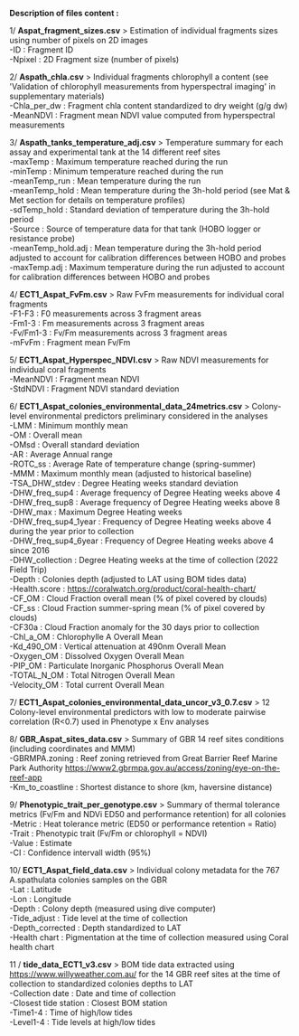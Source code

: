**Description of files content :** 

1/ __Aspat_fragment_sizes.csv__ > Estimation of individual fragments sizes using number of pixels on 2D images  
  -ID : Fragment ID    
  -Npixel : 2D Fragment size (number of pixels)  

2/ __Aspath_chla.csv__ > Individual fragments chlorophyll a content (see 'Validation of chlorophyll measurements from hyperspectral imaging' in supplementary materials)  
  -Chla_per_dw : Fragment chla content standardized to dry weight (g/g dw)     
  -MeanNDVI : Fragment mean NDVI value computed from hyperspectral measurements     

3/ __Aspath_tanks_temperature_adj.csv__ > Temperature summary for each assay and experimental tank at the 14 different reef sites  
  -maxTemp : Maximum temperature reached during the run  
  -minTemp : Minimum temperature reached during the run  
  -meanTemp_run : Mean temperature during the run  
  -meanTemp_hold : Mean temperature during the 3h-hold period (see Mat & Met section for details on temperature profiles)  
  -sdTemp_hold : Standard deviation of temperature during the 3h-hold period  
  -Source : Source of temperature data for that tank (HOBO logger or resistance probe)  
  -meanTemp_hold.adj : Mean temperature during the 3h-hold period adjusted to account for calibration differences between HOBO and probes  
  -maxTemp.adj : Maximum temperature during the run adjusted to account for calibration differences between HOBO and probes  

4/ __ECT1_Aspat_FvFm.csv__ > Raw FvFm measurements for individual coral fragments   
  -F1-F3 : F0 measurements across 3 fragment areas  
  -Fm1-3 : Fm measurements across 3 fragment areas  
  -Fv/Fm1-3 : Fv/Fm measurements across 3 fragment areas  
  -mFvFm : Fragment mean Fv/Fm
  
5/ __ECT1_Aspat_Hyperspec_NDVI.csv__ > Raw NDVI measurements for individual coral fragments  
  -MeanNDVI : Fragment mean NDVI  
  -StdNDVI : Fragment NDVI standard deviation

6/ __ECT1_Aspat_colonies_environmental_data_24metrics.csv__ > Colony-level environmental predictors preliminary considered in the analyses    
  -LMM	:	Minimum monthly mean   
  -OM	:	Overall mean  
  -OMsd	:	Overall standard deviation  
  -AR	:	Average Annual range  
  -ROTC_ss	:	Average Rate of temperature change (spring-summer)  
  -MMM	:	Maximum monthly mean (adjusted to historical baseline)  
  -TSA_DHW_stdev	:	Degree Heating weeks standard deviation   
  -DHW_freq_sup4	:	Average frequency of Degree Heating weeks above 4  
  -DHW_freq_sup8	:	Average frequency of Degree Heating weeks above 8  
  -DHW_max	:	Maximum Degree Heating weeks  
  -DHW_freq_sup4_1year	:	Frequency of Degree Heating weeks above 4 during the year prior to collection  
  -DHW_freq_sup4_6year	:	Frequency of Degree Heating weeks above 4 since 2016  
  -DHW_collection	:	Degree Heating weeks at the time of collection (2022 Field Trip)  
  -Depth	:	Colonies depth (adjusted to LAT using BOM tides data)  
  -Health.score	:	https://coralwatch.org/product/coral-health-chart/  
  -CF_OM	:	Cloud Fraction overall mean (% of pixel covered by clouds)  
  -CF_ss	:	Cloud Fraction summer-spring mean (% of pixel covered by clouds)  
  -CF30a	:	Cloud Fraction anomaly for the 30 days prior to collection  
  -Chl_a_OM	:	Chlorophylle A Overall Mean  
  -Kd_490_OM	:	Vertical attenuation at 490nm Overall Mean  
  -Oxygen_OM	:	Dissolved Oxygen Overall Mean  
  -PIP_OM	:	Particulate Inorganic Phosphorus Overall Mean  
  -TOTAL_N_OM	:	Total Nitrogen Overall Mean  
  -Velocity_OM	:	Total current Overall Mean  

7/ __ECT1_Aspat_colonies_environmental_data_uncor_v3_0.7.csv__ > 12 Colony-level environmental predictors with low to moderate pairwise correlation (R<0.7) used in Phenotype x Env analyses  

8/ __GBR_Aspat_sites_data.csv__ > Summary of GBR 14 reef sites conditions (including coordinates and MMM)      
  -GBRMPA.zoning : Reef zoning retrieved from Great Barrier Reef Marine Park Authority https://www2.gbrmpa.gov.au/access/zoning/eye-on-the-reef-app  
  -Km_to_coastline : Shortest distance to shore (km, haversine distance)

9/ __Phenotypic_trait_per_genotype.csv__ > Summary of thermal tolerance metrics (Fv/Fm and NDVi ED50 and performance retention) for all colonies  
  -Metric : Heat tolerance metric (ED50 or performance retention = Ratio)  
  -Trait : Phenotypic trait (Fv/Fm or chlorophyll = NDVI)  
  -Value : Estimate   
  -CI : Confidence intervall width (95%)  

10/ __ECT1_Aspat_field_data.csv__ > Individual colony metadata for the 767 A.spathulata colonies samples on the GBR  
  -Lat : Latitude  
  -Lon : Longitude  
  -Depth : Colony depth (measured using dive computer)  
  -Tide_adjust : Tide level at the time of collection  
  -Depth_corrected : Depth standardized to LAT  
  -Health chart : Pigmentation at the time of collection measured using Coral health chart   

11 / __tide_data_ECT1_v3.csv__ > BOM tide data extracted using https://www.willyweather.com.au/ for the 14 GBR reef sites at the time of collection to standardized colonies depths to LAT    
  -Collection date : Date and time of collection  
  -Closest tide station : Closest BOM station  
  -Time1-4 : Time of high/low tides  
  -Level1-4 : Tide levels at high/low tides   
